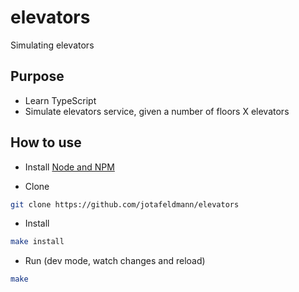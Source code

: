 # elevators
Simulating elevators

## Purpose

- Learn TypeScript
- Simulate elevators service, given a number of floors X elevators

## How to use

- Install [Node and NPM](https://nodejs.org/en/download/)

- Clone
```bash
git clone https://github.com/jotafeldmann/elevators
```

- Install
```bash
make install
```

- Run (dev mode, watch changes and reload)
```bash
make
```
